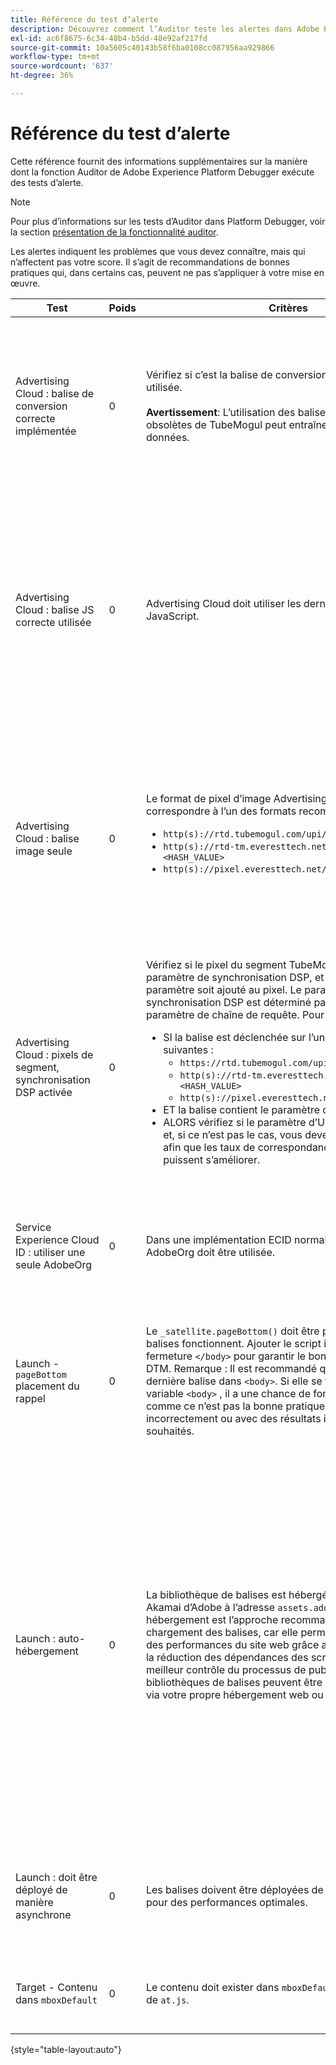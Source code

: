 ```yaml
---
title: Référence du test d’alerte
description: Découvrez comment l’Auditor teste les alertes dans Adobe Experience Platform Debugger.
exl-id: ac6f8675-6c34-48b4-b5dd-48e92af217fd
source-git-commit: 10a5605c40143b58f6ba0108cc087956aa929866
workflow-type: tm+mt
source-wordcount: '637'
ht-degree: 36%

---
```


# Référence du test d’alerte

Cette référence fournit des informations supplémentaires sur la manière dont la fonction Auditor de Adobe Experience Platform Debugger exécute des tests d’alerte.

>[!NOTE]
>
>Pour plus d’informations sur les tests d’Auditor dans Platform Debugger, voir la section [présentation de la fonctionnalité auditor](./overview.md).

Les alertes indiquent les problèmes que vous devez connaître, mais qui n’affectent pas votre score. Il s’agit de recommandations de bonnes pratiques qui, dans certains cas, peuvent ne pas s’appliquer à votre mise en œuvre.

| Test | Poids | Critères | Recommandation |
| --- | --- | --- | --- |
| Advertising Cloud : balise de conversion correcte implémentée | 0 | Vérifiez si c’est la balise de conversion appropriée qui est utilisée.<br><br>**Avertissement**: L’utilisation des balises de conversion obsolètes de TubeMogul peut entraîner une perte de données. | Mettez à niveau vos pixels de conversion vers les nouvelles balises de conversion image seule Advertising Cloud. Cela peut être réalisé facilement à l’aide de la fonction [Extension de balise Advertising Cloud](../../destinations/catalog/advertising/adobe-advertising-cloud.md). |
| Advertising Cloud : balise JS correcte utilisée | 0 | Advertising Cloud doit utiliser les dernières balises JavaScript. | Mettez à niveau votre JavaScript Advertising Cloud vers la dernière version. L’utilisation de versions JavaScript obsolètes peut entraîner la perte de fonctionnalités. Pour ce faire, utilisez la méthode [Extension de balise Advertising Cloud](../../destinations/catalog/advertising/adobe-advertising-cloud.md). |
| Advertising Cloud : balise image seule | 0 | Le format de pixel d’image Advertising Cloud doit correspondre à l’un des formats recommandés suivants : <ul><li>`http(s)://rtd.tubemogul.com/upi/?sid=<HASH_VALUE>`</li><li>`http(s)://rtd-tm.everesttech.net/upi/?sid=<HASH_VALUE>`</li><li>`http(s)://pixel.everesttech.net/px2/<NUMERIC_ID>?`</li></ul> | Mettez à niveau vos pixels Advertising Cloud vers les nouvelles balises image seule Advertising Cloud, afin de complètement tirer parti de la fonctionnalité d’Advertising Cloud. Cela peut être réalisé facilement à l’aide de la fonction [Extension de balise Advertising Cloud](../../destinations/catalog/advertising/adobe-advertising-cloud.md). |
| Advertising Cloud : pixels de segment, synchronisation DSP activée | 0 | Vérifiez si le pixel du segment TubeMogul contient un paramètre de synchronisation DSP, et demandez que ce paramètre soit ajouté au pixel. Le paramètre de synchronisation DSP est déterminé par l’utilisation d’un paramètre de chaîne de requête. Pour résumer : <ul><li>SI la balise est déclenchée sur l’une des méthodes suivantes :<ul><li>`https://rtd.tubemogul.com/upi/?sid=<HASH_VALUE>`</li><li>`http(s)://rtd-tm.everesttech.net/upi/?sid=<HASH_VALUE>`</li><li>`http(s)://pixel.everesttech.net/px2/<NUMERIC_ID>?`</li></ul></li><li>ET la balise contient le paramètre d’URL `sid=`</li><li>ALORS vérifiez si le paramètre d’URL `cs=0` ou `cs=1` existe et, si ce n’est pas le cas, vous devez : `cs=1` à ces pixels afin que les taux de correspondance de l’audience puissent s’améliorer.</li></ul> | Ajout du paramètre d’URL `cs=1` à vos pixels Advertising Cloud afin que DSP synchronisation puisse se produire, ce qui augmente les taux de correspondance de l’audience. Cela peut être réalisé facilement avec la méthode [Extension de balise Advertising Cloud](../../destinations/catalog/advertising/adobe-advertising-cloud.md). |
| Service Experience Cloud ID : utiliser une seule AdobeOrg | 0 | Dans une implémentation ECID normale, une seule AdobeOrg doit être utilisée. | Vérifiez que plusieurs identifiants AdobeOrg existent pour cette implémentation. <br><br>[Informations supplémentaires](https://experienceleague.adobe.com/docs/id-service/using/intro/id-request.html) |
| Launch - `pageBottom` placement du rappel | 0 | Le `_satellite.pageBottom()` doit être présente pour que les balises fonctionnent. Ajouter le script intégré juste avant la fermeture `</body>` pour garantir le bon fonctionnement de DTM. Remarque : Il est recommandé que la balise soit la dernière balise dans `<body>`. Si elle se trouve dans la variable `<body>` , il a une chance de fonctionner, mais comme ce n’est pas la bonne pratique, il peut fonctionner incorrectement ou avec des résultats inattendus ou non souhaités. | Ajouter le script intégré juste avant la fermeture `</body>` pour garantir le bon fonctionnement de DTM. <br><br>[Informations supplémentaires](../../tags/ui/client-side/asynchronous-deployment.md) |
| Launch : auto-hébergement | 0 | La bibliothèque de balises est hébergée sur l’instance Akamai d’Adobe à l’adresse `assets.adobedtm.com`. L’auto-hébergement est l’approche recommandée pour le chargement des balises, car elle permet un meilleur contrôle des performances du site web grâce au contrôle du cache, la réduction des dépendances des scripts tiers et un meilleur contrôle du processus de publication. Les bibliothèques de balises peuvent être hébergées et gérées via votre propre hébergement web ou CDN. | Le passage à l’auto-hébergement est l’approche permettant de charger des balises sur une page. Bien que l’hébergement de par le biais du réseau de diffusion de contenu Akamai fonctionne dans la plupart des cas, l’auto-hébergement améliore les performances des pages. <br><br>Informations supplémentaires:<ul><li>[Guide de démarrage rapide des balises](../../tags/ui/client-side/asynchronous-deployment.md)</li><li>[Déploiement asynchrone](../../tags/ui/client-side/asynchronous-deployment.md)</li></ul> |
| Launch : doit être déployé de manière asynchrone | 0 | Les balises doivent être déployées de manière asynchrone pour des performances optimales. | Inclure la variable `async` dans le script intégré afin d’assurer le bon fonctionnement des balises. <br><br>[Informations supplémentaires](../../tags/ui/client-side/asynchronous-deployment.md) |
| Target - Contenu dans `mboxDefault` | 0 | Le contenu doit exister dans `mboxDefault` lors de l’utilisation de `at.js`. | Vérifiez que le contenu est disponible. <br><br>[Informations supplémentaires](https://experienceleague.adobe.com/docs/target/using/implement-target/implementing-target.html) |

{style=&quot;table-layout:auto&quot;}
